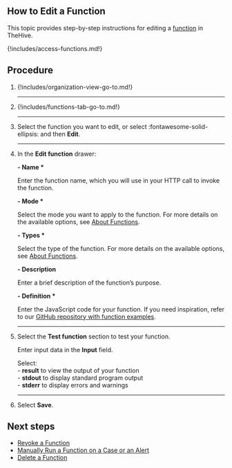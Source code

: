 ## How to Edit a Function

This topic provides step-by-step instructions for editing a [function](about-functions.md) in TheHive.

{!includes/access-functions.md!}

## Procedure

1. {!includes/organization-view-go-to.md!}

    ---

2. {!includes/functions-tab-go-to.md!}

    ---

3. Select the function you want to edit, or select :fontawesome-solid-ellipsis: and then **Edit**.

    ---

4. In the **Edit function** drawer:

    **- Name \***

    Enter the function name, which you will use in your HTTP call to invoke the function.

    **- Mode \***

    Select the mode you want to apply to the function. For more details on the available options, see [About Functions](about-functions#function-modes).

    **- Types \***

    Select the type of the function. For more details on the available options, see [About Functions](about-functions#function-types).

    **- Description**

    Enter a brief description of the function’s purpose.

    **- Definition \***

    Enter the JavaScript code for your function. If you need inspiration, refer to our [GitHub repository with function examples]().

    ---

5. Select the **Test function** section to test your function.

    Enter input data in the **Input** field. 

    Select:  
        - **result** to view the output of your function  
        - **stdout** to display standard program output  
        - **stderr** to display errors and warnings

    ---

6. Select **Save**. 

## Next steps

* [Revoke a Function](revoke-a-function.md)
* [Manually Run a Function on a Case or an Alert](run-a-function-case-alert.md)
* [Delete a Function](delete-a-function.md)
